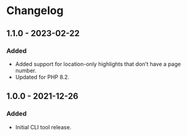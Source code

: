 # Changelog

## 1.1.0 - 2023-02-22
### Added
- Added support for location-only highlights that don’t have a page number.
- Updated for PHP 8.2.

## 1.0.0 - 2021-12-26
### Added
- Initial CLI tool release.
